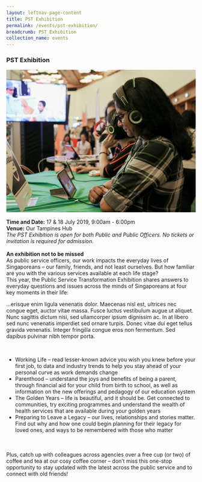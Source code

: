 ```yaml
---
layout: leftnav-page-content
title: PST Exhibition
permalink: /events/pst-exhibition/
breadcrumb: PST Exhibition
collection_name: events
---
```


### PST Exhibition
![PST Exhibition](/images/1.jpg)

**Time and Date:** 17 & 18 July 2019, 9:00am - 6:00pm
<br>**Venue:** Our Tampines Hub
<br> *The PST Exhibition is open for both Public and Public Officers. No tickets or invitation is required for admission.*
<br>
<br>
<b>An exhibition not to be missed </b> <br>
As public service officers, our work impacts the everyday lives of Singaporeans – our family, friends, and not least ourselves. But how familiar are you with the various services available at each life stage? <br>
This year, the Public Service Transformation Exhibition shares answers to everyday questions and issues across the minds of Singaporeans at four key moments in their life: <br> 

<span id="dots">...</span><span id="more">erisque enim ligula venenatis dolor. Maecenas nisl est, ultrices nec congue eget, auctor vitae massa. Fusce luctus vestibulum augue ut aliquet. Nunc sagittis dictum nisi, sed ullamcorper ipsum dignissim ac. In at libero sed nunc venenatis imperdiet sed ornare turpis. Donec vitae dui eget tellus gravida venenatis. Integer fringilla congue eros non fermentum. Sed dapibus pulvinar nibh tempor porta.</span>

<br>
<ul> 
<li> Working Life – read lesser-known advice you wish you knew before your first job, to data and industry trends to help you stay ahead of your personal curve as work demands change </li>
<li> Parenthood – understand the joys and benefits of being a parent, through financial aid for your child from birth to school, as well as information on the new offerings and pedagogy of our education system </li>
<li> The Golden Years – life is beautiful, and it should be. Get connected to communities, try exciting programmes and understand the wealth of health services that are available during your golden years </li>
<li> Preparing to Leave a Legacy – our lives, relationships and stories matter. Find out why and how one could begin planning for their legacy for loved ones, and ways to be remembered with those who matter </li>
</ul>
<br>
<br>
Plus, catch up with colleagues across agencies over a free cup (or two) of coffee and tea at our cosy coffee corner – don’t miss this one-stop opportunity to stay updated with the latest across the public service and to connect with old friends! <br>
<br>
<br>
<br>
<!-- <a href="#"><img src="/images/sign-up-btn.png" style="width:280px" /> </a> -->
